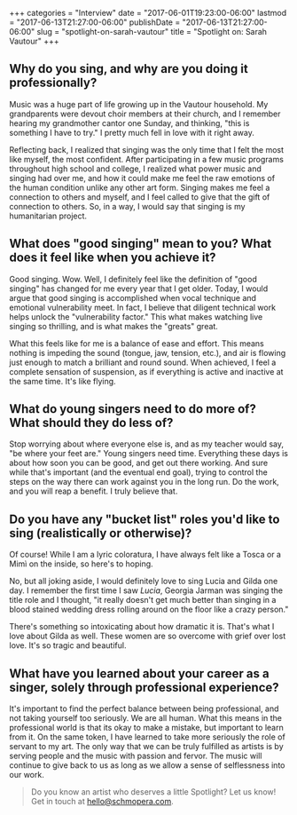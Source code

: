 +++
categories = "Interview"
date = "2017-06-01T19:23:00-06:00"
lastmod = "2017-06-13T21:27:00-06:00"
publishDate = "2017-06-13T21:27:00-06:00"
slug = "spotlight-on-sarah-vautour"
title = "Spotlight on: Sarah Vautour"
+++

## Why do you sing, and why are you doing it professionally?

Music was a huge part of life growing up in the Vautour household. My grandparents were devout choir members at their church, and I remember hearing my grandmother cantor one Sunday, and thinking, "this is something I have to try." I pretty much fell in love with it right away.

Reflecting back, I realized that singing was the only time that I felt the most like myself, the most confident. After participating in a few music programs throughout high school and college, I realized what power music and singing had over me, and how it could make me feel the raw emotions of the human condition unlike any other art form. Singing makes me feel a connection to others and myself, and I feel called to give that the gift of connection to others. So, in a way, I would say that singing is my humanitarian project.

## What does "good singing" mean to you? What does it feel like when you achieve it?

Good singing. Wow. Well, I definitely feel like the definition of "good singing" has changed for me every year that I get older. Today, I would argue that good singing is accomplished when vocal technique and emotional vulnerability meet. In fact, I believe that diligent technical work helps unlock the "vulnerability factor." This what makes watching live singing so thrilling, and is what makes the "greats" great.

What this feels like for me is a balance of ease and effort. This means nothing is impeding the sound (tongue, jaw, tension, etc.), and air is flowing just enough to match a brilliant and round sound. When achieved, I feel a complete sensation of suspension, as if everything is active and inactive at the same time. It's like flying.

## What do young singers need to do more of? What should they do less of?

Stop worrying about where everyone else is, and as my teacher would say, "be where your feet are." Young singers need time. Everything these days is about how soon you can be good, and get out there working. And sure while that's important (and the eventual end goal), trying to control the steps on the way there can work against you in the long run. Do the work, and you will reap a benefit. I truly believe that.

## Do you have any "bucket list" roles you'd like to sing (realistically or otherwise)?

Of course! While I am a lyric coloratura, I have always felt like a Tosca or a Mimì on the inside, so here's to hoping.

No, but all joking aside, I would definitely love to sing Lucia and Gilda one day. I remember the first time I saw *Lucia*, Georgia Jarman was singing the title role and I thought, "it really doesn't get much better than singing in a blood stained wedding dress rolling around on the floor like a crazy person."

There's something so intoxicating about how dramatic it is. That's what I love about Gilda as well. These women are so overcome with grief over lost love. It's so tragic and beautiful.

## What have you learned about your career as a singer, solely through professional experience?

It's important to find the perfect balance between being professional, and not taking yourself too seriously. We are all human. What this means in the professional world is that its okay to make a mistake, but important to learn from it. On the same token, I have learned to take more seriously the role of servant to my art. The only way that we can be truly fulfilled as artists is by serving people and the music with passion and fervor. The music will continue to give back to us as long as we allow a sense of selflessness into our work.

>Do you know an artist who deserves a little Spotlight? Let us know! Get in touch at [hello@schmopera.com](mailto:hello@schmopera.com).
